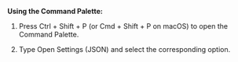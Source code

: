 
**Using the Command Palette:**

1. Press Ctrl + Shift + P (or Cmd + Shift + P on macOS) to open the Command Palette.

2. Type Open Settings (JSON) and select the corresponding option.